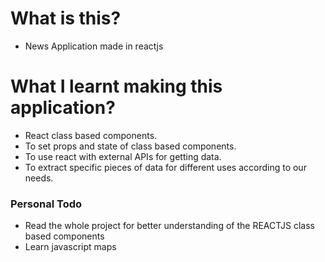 # What is this?
- News Application made in reactjs

# What I learnt making this application?
- React class based components.
- To set props and state of class based components.
- To use react with external APIs for getting data.
- To extract specific pieces of data for different uses according to our needs. 

### Personal Todo
- Read the whole project for better understanding of the REACTJS class based components
- Learn javascript maps
